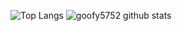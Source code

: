 ![Top Langs](https://github-readme-stats.vercel.app/api/top-langs/?username=goofy5752)
![goofy5752 github stats](https://github-readme-stats.vercel.app/api?username=goofy5752&show_icons=true&hide_border=true)
